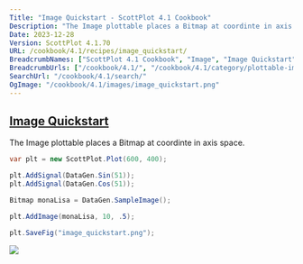 ```yaml
---
Title: "Image Quickstart - ScottPlot 4.1 Cookbook"
Description: "The Image plottable places a Bitmap at coordinte in axis space."
Date: 2023-12-28
Version: ScottPlot 4.1.70
URL: /cookbook/4.1/recipes/image_quickstart/
BreadcrumbNames: ["ScottPlot 4.1 Cookbook", "Image", "Image Quickstart"]
BreadcrumbUrls: ["/cookbook/4.1/", "/cookbook/4.1/category/plottable-image", "/cookbook/4.1/recipes/image_quickstart/"]
SearchUrl: "/cookbook/4.1/search/"
OgImage: "/cookbook/4.1/images/image_quickstart.png"
---
```


<h2><a id='image-quickstart' href='/cookbook/4.1/recipes/image_quickstart/'>Image Quickstart</a></h2>

The Image plottable places a Bitmap at coordinte in axis space.

```cs
var plt = new ScottPlot.Plot(600, 400);

plt.AddSignal(DataGen.Sin(51));
plt.AddSignal(DataGen.Cos(51));

Bitmap monaLisa = DataGen.SampleImage();

plt.AddImage(monaLisa, 10, .5);

plt.SaveFig("image_quickstart.png");
```

<img src='../../images/image_quickstart.png' class='d-block mx-auto my-5' />


